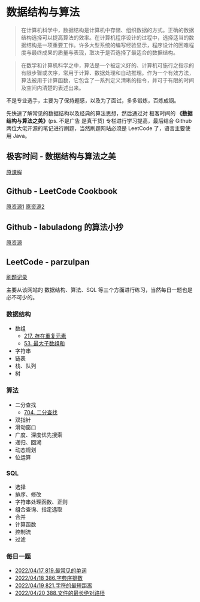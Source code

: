 # 数据结构与算法

> 在计算机科学中，数据结构是计算机中存储、组织数据的方式。正确的数据结构选择可以提高算法的效率。在计算机程序设计的过程中，选择适当的数据结构是一项重要工作。许多大型系统的编写经验显示，程序设计的困难程度与最终成果的质量与表现，取决于是否选择了最适合的数据结构。

> 在数学和计算机科学之中，算法是一个被定义好的、计算机可施行之指示的有限步骤或次序，常用于计算、数据处理和自动推理。作为一个有效方法，算法被用于计算函数，它包含了一系列定义清晰的指令，并可于有限的时间及空间内清楚的表述出来。

不是专业选手，主要为了保持题感，以及为了面试，多多锻炼，百炼成钢。

先快速了解常见的数据结构以及经典的算法思想，然后通过对 极客时间的 **《数据结构与算法之美》**(ps. 不是广告 是真干货) 专栏进行学习提高，最后结合 Github 两位大佬开源的笔记进行刷题，当然刷题网站必须是 LeetCode 了，语言主要使用 Java。


## 极客时间 - 数据结构与算法之美

[原课程](https://time.geekbang.org/column/intro/100017301)

## Github - LeetCode Cookbook

[原资源1](https://books.halfrost.com/leetcode/)
[原资源2](https://leetcode-cn.com/leetbook/detail/leetcode-cookbook/)

## Github - labuladong 的算法小抄

[原资源](https://labuladong.github.io/algo/)

## LeetCode - parzulpan

[刷题记录](https://leetcode-cn.com/u/parzulpan/)

主要从该网站的 数据结构、算法、SQL 等三个方面进行练习，当然每日一题也是必不可少的。

### 数据结构

* 数组
  * [217. 存在重复元素](LeetCode/src/cn/parulpan/code/datastructure/Solution217.java)
  * [53. 最大子数组和](LeetCode/src/cn/parulpan/code/datastructure/Solution53.java)
* 字符串
* 链表
* 栈、队列
* 树

### 算法

* 二分查找
  * [704. 二分查找](LeetCode/src/cn/parulpan/code/algorithm/Solution704.java)
* 双指针
* 滑动窗口
* 广度、深度优先搜索
* 递归、回溯
* 动态规划
* 位运算

### SQL

* 选择
* 排序、修改
* 字符串处理函数、正则
* 组合查询、指定选取
* 合并
* 计算函数
* 控制流
* 过滤

### 每日一题

* [2022/04/17 819.最常见的单词](LeetCode/src/cn/parulpan/code/questionoftheday/Solution819.java)
* [2022/04/18 386.字典序排数](LeetCode/src/cn/parulpan/code/questionoftheday/Solution386.java)
* [2022/04/19 821.字符的最短距离](LeetCode/src/cn/parulpan/code/questionoftheday/Solution821.java)
* [2022/04/20 388.文件的最长绝对路径](LeetCode/src/cn/parulpan/code/questionoftheday/Solution388.java)

